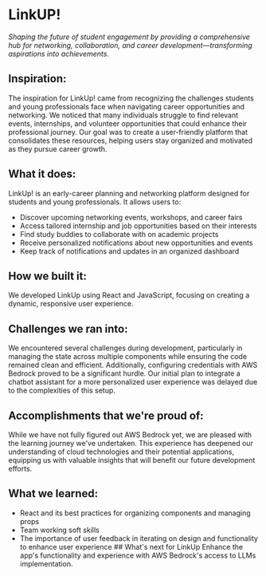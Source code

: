 # LinkUP! 
_Shaping the future of student engagement by providing a comprehensive hub for networking, collaboration, and career development—transforming aspirations into achievements._
## Inspiration:

The inspiration for LinkUp! came from recognizing the challenges students and young professionals face when navigating career opportunities and networking. We noticed that many individuals struggle to find relevant events, internships, and volunteer opportunities that could enhance their professional journey. Our goal was to create a user-friendly platform that consolidates these resources, helping users stay organized and motivated as they pursue career growth.

## What it does:

LinkUp! is an early-career planning and networking platform designed for students and young professionals. It allows users to:

- Discover upcoming networking events, workshops, and career fairs
- Access tailored internship and job opportunities based on their interests
- Find study buddies to collaborate with on academic projects
- Receive personalized notifications about new opportunities and events
- Keep track of notifications and updates in an organized dashboard
## How we built it:

We developed LinkUp using React and JavaScript, focusing on creating a dynamic, responsive user experience.

## Challenges we ran into:

We encountered several challenges during development, particularly in managing the state across multiple components while ensuring the code remained clean and efficient. Additionally, configuring credentials with AWS Bedrock proved to be a significant hurdle. Our initial plan to integrate a chatbot assistant for a more personalized user experience was delayed due to the complexities of this setup.

## Accomplishments that we're proud of:

While we have not fully figured out AWS Bedrock yet, we are pleased with the learning journey we've undertaken. This experience has deepened our understanding of cloud technologies and their potential applications, equipping us with valuable insights that will benefit our future development efforts.

## What we learned:

- React and its best practices for organizing components and managing props
- Team working soft skills
- The importance of user feedback in iterating on design and functionality to enhance user experience ## What's next for LinkUp Enhance the app's functionality and experience with AWS Bedrock's access to LLMs implementation.
